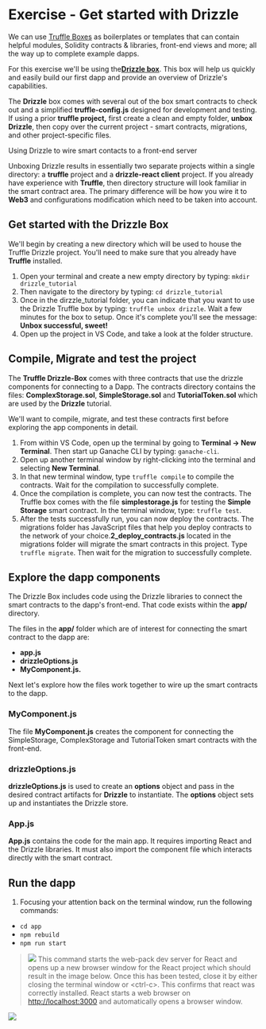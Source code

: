 # Exercise -  Get started with Drizzle

We can use [Truffle Boxes](https://www.trufflesuite.com/boxes) as boilerplates or templates that can contain helpful modules, Solidity contracts & libraries, front-end views and more; all the way up to complete
example dapps.

For this exercise we'll be using the[**Drizzle box**](https://www.trufflesuite.com/boxes/drizzle). This box will help us quickly and easily build our first dapp and provide an overview of Drizzle's capabilities.

The **Drizzle** box comes with several out of the box smart contracts to check out and a
simplified **truffle-config.js** designed for development and testing.
If using a prior **truffle project,** first create a clean and empty
folder, **unbox** **Drizzle**, then copy over the current project -
smart contracts, migrations, and other project-specific files.

Using Drizzle to wire smart contacts to a front-end server

Unboxing Drizzle results in essentially two separate projects within a
single directory: a **truffle** project and a **drizzle-react client**
project. If you already have experience with **Truffle**, then
directory structure will look familiar in the smart contract area. The
primary difference will be how you wire it to **Web3** and
configurations modification which need to be taken into account.

## Get started with the Drizzle Box

We'll begin by creating a new directory which will be used to house the Truffle Drizzle project. You'll need to make sure that you already have **Truffle** installed.

1. Open your terminal and create a new empty directory by typing: `mkdir drizzle_tutorial`
2. Then navigate to the directory by typing: `cd drizzle_tutorial`
3. Once in the dirzzle_tutorial folder, you can indicate that you want to use the Drizzle Truffle box by typing: `truffle unbox drizzle`. Wait a few minutes for the box to setup. Once it's complete you'll see the message: **Unbox successful, sweet!**
4. Open up the project in VS Code, and take a look at the folder structure.

## Compile, Migrate and test the project

The **Truffle Drizzle-Box** comes with three contracts that use the
drizzle components for connecting to a Dapp. The contracts directory
contains the files: **ComplexStorage.sol**, **SimpleStorage.sol** and
**TutorialToken.sol** which are used by the **Drizzle** tutorial.

We'll want to compile, migrate, and test these contracts first before exploring the app components in detail.

1. From within VS Code, open up the terminal by going to **Terminal -> New Terminal**. Then start up Ganache CLI by typing: `ganache-cli`.
1. Open up another terminal window by right-clicking into the terminal and selecting **New Terminal**.
1. In that new terminal window, type `truffle compile` to compile the contracts. Wait for the compilation to successfully complete.
1. Once the compilation is complete, you can now test the contracts. The Truffle box comes with the file **simplestorage.js** for testing the **Simple Storage** smart contract. In the terminal window, type: `truffle test`.
1. After the tests successfully run, you can now deploy the contracts. The migrations folder has JavaScript files that help you deploy contracts to the network of your choice.**2_deploy_contracts.js** located in the migrations folder will migrate the smart contracts in this project. Type `truffle migrate`. Then wait for the migration to successfully complete.

## Explore the dapp components

The Drizzle Box includes code using the Drizzle libraries to connect the
smart contracts to the dapp's front-end. That code exists within the **app/** directory.

The files in the **app/** folder which are of interest for connecting the smart contract to the dapp are:

- **app.js**
- **drizzleOptions.js**
- **MyComponent.js.**

Next let's explore how the files work together to wire up the smart contracts to the dapp.

### MyComponent.js

The file **MyComponent.js** creates the component for connecting the SimpleStorage, ComplexStorage and TutorialToken smart contracts with the front-end.

### drizzleOptions.js

**drizzleOptions.js** is used to create an **options** object and pass in the desired contract artifacts for **Drizzle** to instantiate. The **options** object sets up and instantiates the
Drizzle store.

### App.js

**App.js** contains the code for the main app. It requires importing React and the Drizzle libraries. It must also import the component file which interacts directly with the smart contract.

## Run the dapp

1. Focusing your attention back on the terminal window, run the following commands:
- `cd app`
- `npm rebuild`
- `npm run start`

> ![](media\image22.png)
This command starts the web-pack dev server for React and opens up a new
browser window for the React project which should result in the image
below. Once this has been tested, close it by either closing the
terminal window or \<ctrl-c\>. This confirms that react was correctly
installed. React starts a web browser on
[http://localhost:3000](http://localhost:3000) and automatically
opens a browser window.

![](media\image23.png)